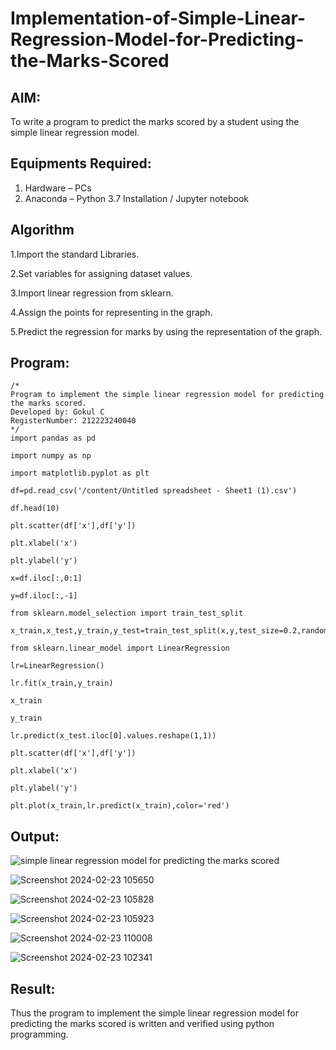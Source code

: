 # Implementation-of-Simple-Linear-Regression-Model-for-Predicting-the-Marks-Scored

## AIM:
To write a program to predict the marks scored by a student using the simple linear regression model.

## Equipments Required:
1. Hardware – PCs
2. Anaconda – Python 3.7 Installation / Jupyter notebook

## Algorithm
1.Import the standard Libraries.

2.Set variables for assigning dataset values.

3.Import linear regression from sklearn.

4.Assign the points for representing in the graph.

5.Predict the regression for marks by using the representation of the graph.

## Program:
```
/*
Program to implement the simple linear regression model for predicting the marks scored.
Developed by: Gokul C
RegisterNumber: 212223240040
*/
import pandas as pd

import numpy as np

import matplotlib.pyplot as plt

df=pd.read_csv('/content/Untitled spreadsheet - Sheet1 (1).csv')

df.head(10)

plt.scatter(df['x'],df['y'])

plt.xlabel('x')

plt.ylabel('y')

x=df.iloc[:,0:1]

y=df.iloc[:,-1]

from sklearn.model_selection import train_test_split

x_train,x_test,y_train,y_test=train_test_split(x,y,test_size=0.2,random_state=0)

from sklearn.linear_model import LinearRegression

lr=LinearRegression()

lr.fit(x_train,y_train)

x_train

y_train

lr.predict(x_test.iloc[0].values.reshape(1,1))

plt.scatter(df['x'],df['y'])

plt.xlabel('x')

plt.ylabel('y')

plt.plot(x_train,lr.predict(x_train),color='red')

```

## Output:
![simple linear regression model for predicting the marks scored](sam.png)

![Screenshot 2024-02-23 105650](https://github.com/Gokul1410/Implementation-of-Simple-Linear-Regression-Model-for-Predicting-the-Marks-Scored/assets/153058321/6b57ba1a-2777-44ad-a597-cbec2f013813)

![Screenshot 2024-02-23 105828](https://github.com/Gokul1410/Implementation-of-Simple-Linear-Regression-Model-for-Predicting-the-Marks-Scored/assets/153058321/3e1c0586-cb48-47c6-a1d0-9fc7714a5124)

![Screenshot 2024-02-23 105923](https://github.com/Gokul1410/Implementation-of-Simple-Linear-Regression-Model-for-Predicting-the-Marks-Scored/assets/153058321/e1f1fb74-78df-4926-a6e6-4dd3b8885b82)

![Screenshot 2024-02-23 110008](https://github.com/Gokul1410/Implementation-of-Simple-Linear-Regression-Model-for-Predicting-the-Marks-Scored/assets/153058321/f4a70f6f-d09e-47ca-896f-28f71feab996)

![Screenshot 2024-02-23 102341](https://github.com/Gokul1410/Implementation-of-Simple-Linear-Regression-Model-for-Predicting-the-Marks-Scored/assets/153058321/d6b243d8-7564-4764-bccf-8980341eabbb)








## Result:
Thus the program to implement the simple linear regression model for predicting the marks scored is written and verified using python programming.
